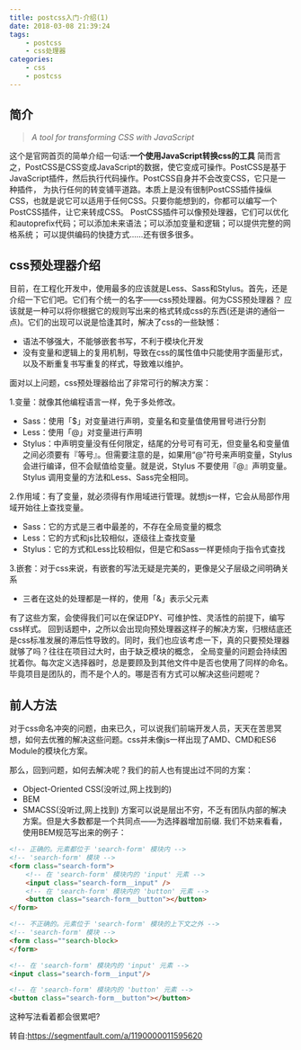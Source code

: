 ```yaml
---
title: postcss入门-介绍(1)
date: 2018-03-08 21:39:24
tags: 
	- postcss
    - css处理器
categories:
	- css
	- postcss
---
```

## 简介
> _A tool for transforming CSS with JavaScript_

这个是官网首页的简单介绍一句话:**一个使用JavaScript转换css的工具**
简而言之，PostCSS是CSS变成JavaScript的数据，使它变成可操作。PostCSS是基于JavaScript插件，然后执行代码操作。PostCSS自身并不会改变CSS，它只是一种插件，
为执行任何的转变铺平道路。本质上是没有很制PostCSS插件操纵CSS，也就是说它可以适用于任何CSS。只要你能想到的，你都可以编写一个PostCSS插件，让它来转成CSS。
PostCSS插件可以像预处理器，它们可以优化和autoprefix代码；可以添加未来语法；可以添加变量和逻辑；可以提供完整的网格系统；
可以提供编码的快捷方式......还有很多很多。
<!-- more -->
## css预处理器介绍
目前，在工程化开发中，使用最多的应该就是Less、Sass和Stylus。首先，还是介绍一下它们吧。它们有个统一的名字——css预处理器。何为CSS预处理器？
应该就是一种可以将你根据它的规则写出来的格式转成css的东西(还是讲的通俗一点)。它们的出现可以说是恰逢其时，解决了css的一些缺憾：

- 语法不够强大，不能够嵌套书写，不利于模块化开发
- 没有变量和逻辑上的复用机制，导致在css的属性值中只能使用字面量形式，以及不断重复书写重复的样式，导致难以维护。

面对以上问题，css预处理器给出了非常可行的解决方案：

1.变量：就像其他编程语言一样，免于多处修改。

- Sass：使用「$」对变量进行声明，变量名和变量值使用冒号进行分割
- Less：使用「@」对变量进行声明
- Stylus：中声明变量没有任何限定，结尾的分号可有可无，但变量名和变量值之间必须要有『等号』。但需要注意的是，如果用“@”符号来声明变量，Stylus会进行编译，但不会赋值给变量。就是说，Stylus 不要使用『@』声明变量。Stylus 调用变量的方法和Less、Sass完全相同。

2.作用域：有了变量，就必须得有作用域进行管理。就想js一样，它会从局部作用域开始往上查找变量。

- Sass：它的方式是三者中最差的，不存在全局变量的概念
- Less：它的方式和js比较相似，逐级往上查找变量
- Stylus：它的方式和Less比较相似，但是它和Sass一样更倾向于指令式查找

3.嵌套：对于css来说，有嵌套的写法无疑是完美的，更像是父子层级之间明确关系
- 三者在这处的处理都是一样的，使用「&」表示父元素

有了这些方案，会使得我们可以在保证DPY、可维护性、灵活性的前提下，编写css样式。
回到话题中，之所以会出现向预处理器这样子的解决方案，归根结底还是css标准发展的滞后性导致的。同时，我们也应该考虑一下，真的只要预处理器就够了吗？往往在项目过大时，由于缺乏模块的概念，
全局变量的问题会持续困扰着你。每次定义选择器时，总是要顾及到其他文件中是否也使用了同样的命名。毕竟项目是团队的，而不是个人的。哪是否有方式可以解决这些问题呢？

## 前人方法
对于css命名冲突的问题，由来已久，可以说我们前端开发人员，天天在苦思冥想，如何去优雅的解决这些问题。css并未像js一样出现了AMD、CMD和ES6 Module的模块化方案。

那么，回到问题，如何去解决呢？我们的前人也有提出过不同的方案：

- Object-Oriented CSS(没听过,网上找到的)
- BEM
- SMACSS(没听过,网上找到)
方案可以说是层出不穷，不乏有团队内部的解决方案。但是大多数都是一个共同点——为选择器增加前缀.
我们不妨来看看，使用BEM规范写出来的例子：

```html
<!-- 正确的。元素都位于 'search-form' 模块内 -->
<!-- 'search-form' 模块 -->
<form class="search-form">
    <!-- 在 'search-form' 模块内的 'input' 元素 -->
    <input class="search-form__input" />
    <!-- 在 'search-form' 模块内的 'button' 元素 -->
    <button class="search-form__button"></button>
</form>

<!-- 不正确的。元素位于 'search-form' 模块的上下文之外 -->
<!-- 'search-form' 模块 -->
<form class=""search-block>
</form>

<!-- 在 'search-form' 模块内的 'input' 元素 -->
<input class="search-form__input"/>

<!-- 在 'search-form' 模块内的 'button' 元素 -->
<button class="search-form__button"></button>

```
这种写法看着都会很累吧?


转自:https://segmentfault.com/a/1190000011595620

